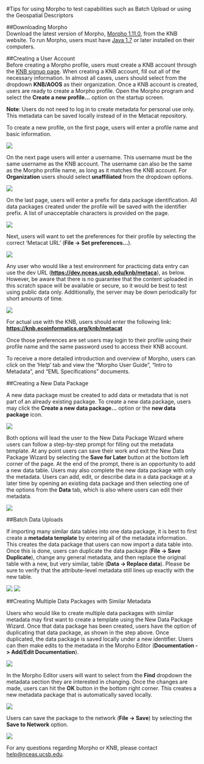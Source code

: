 #Tips for using Morpho to test capabilities such as Batch Upload or using the Geospatial Descriptors  

##Downloading Morpho  
Download the latest version of Morpho, [Morpho 1.11.0][], from the KNB website. To run Morpho, users must have [Java 1.7][] or later installed on their computers.  

[Morpho 1.11.0]: https://knb.ecoinformatics.org/#tools/morpho
[Java 1.7]: http://www.oracle.com/technetwork/java/javase/downloads/jdk7-downloads-1880260.html

##Creating a User Account  
Before creating a Morpho profile, users must create a KNB account through the [KNB signup page][]. When creating a KNB account, fill out all of the necessary information. In almost all cases, users should select from the dropdown **KNB/AOOS** as their organization. Once a KNB account is created, users are ready to create a Morpho profile. Open the Morpho program and select the **Create a new profile…** option on the startup screen.  

**Note**: Users do not need to log in to create metadata for personal use only. This metadata can be saved locally instead of in the Metacat repository.

To create a new profile, on the first page, users will enter a profile name and basic information.  

![][new_profile_1]

On the next page users will enter a username. This username must be the same username as the KNB account. The username can also be the same as the Morpho profile name, as long as it matches the KNB account. For **Organization** users should select **unaffiliated** from the dropdown options.  

![][new_profile_2]

On the last page, users will enter a prefix for data package identification. All data packages created under the profile will be saved with the identifier prefix. A list of unacceptable characters is provided on the page.  

![][new_profile_3]

Next, users will want to set the preferences for their profile by selecting the correct ‘Metacat URL’ (**File -> Set preferences...**). 

![][new_profile_4]

Any user who would like a test environment for practicing data entry can use the dev URL (**https://dev.nceas.ucsb.edu/knb/metaca**), as below. However, be aware that there is no guarantee that the content uploaded in this scratch space will be available or secure, so it would be best to test using public data only. Additionally, the server may be down periodically for short amounts of time. 

![][new_profile_5]

For actual use with the KNB, users should enter the following link:
**https://knb.ecoinformatics.org/knb/metacat**

Once those preferences are set users may login to their profile using their profile name and the same password used to access their KNB account.  To receive a more detailed introduction and overview of Morpho, users can click on the ‘Help’ tab and view the “Morpho User Guide”, “Intro to Metadata”, and “EML Specifications” documents.  

[KNB signup page]: https://knb.ecoinformatics.org/#signup

[new_profile_1]: ./morpho_images/new_profile_1.png
[new_profile_2]: ./morpho_images/new_profile_2.png
[new_profile_3]: ./morpho_images/new_profile_3.png
[new_profile_4]: ./morpho_images/new_profile_4.png
[new_profile_5]: ./morpho_images/new_profile_5.png

##Creating a New Data Package  

A new data package must be created to add data or metadata that is not part of an already existing package. To create a new data package, users may click the **Create a new data package…** option or the **new data package** icon.  

![][new_package_1]

Both options will lead the user to the New Data Package Wizard where users can follow a step-by-step prompt for filling out the metadata template. At any point users can save their work and exit the New Data Package Wizard by selecting the **Save for Later** button at the bottom left corner of the page. At the end of the prompt, there is an opportunity to add a new data table. Users may also complete the new data package with only the metadata. Users can add, edit, or describe data in a data package at a later time by opening an existing data package and then selecting one of the options from the **Data** tab, which is also where users can edit their metadata.  

![][new_package_2]

[new_package_1]: ./morpho_images/new_package_1.png
[new_package_2]: ./morpho_images/new_package_2.png

##Batch Data Uploads  

If importing many similar data tables into one data package, it is best to first create a **metadata template** by entering all of the metadata information.  This creates the data package that users can now import a data table into. Once this is done, users can duplicate the data package (**File -> Save Duplicate**), change any general metadata, and then replace the original table with a new, but very similar, table (**Data -> Replace data**). Please be sure to verify that the attribute-level metadata still lines up exactly with the new table.  

![][batch_data_1]
![][batch_data_2]

[batch_data_1]: ./morpho_images/batch_data_1.png
[batch_data_2]: ./morpho_images/batch_data_2.png

##Creating Multiple Data Packages with Similar Metadata

Users who would like to create multiple data packages with similar metadata may first want to create a template using the New Data Package Wizard. Once that data package has been created, users have the option of duplicating that data package, as shown in the step above. Once duplicated, the data package is saved locally under a new identifier. Users can then make edits to the metadata in the Morpho Editor (**Documentation -> Add/Edit Documentation**).  

![][similar_metadata_1]

In the Morpho Editor users will want to select from the **Find** dropdown the metadata section they are interested in changing. Once the changes are made, users can hit the **OK** button in the bottom right corner. This creates a new metadata package that is automatically saved locally.  

![][similar_metadata_2]

Users can save the package to the network (**File -> Save**) by selecting the **Save to Network** option.  

![][similar_metadata_3]

[similar_metadata_1]: ./morpho_images/similar_metadata_1.png
[similar_metadata_2]: ./morpho_images/similar_metadata_2.png
[similar_metadata_3]: ./morpho_images/similar_metadata_3.png

For any questions regarding Morpho or KNB, please contact <help@nceas.ucsb.edu>.  
